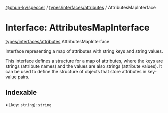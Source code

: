 [@phun-ky/speccer](../README.md) / [types/interfaces/attributes](../modules/types_interfaces_attributes.md) / AttributesMapInterface

# Interface: AttributesMapInterface

[types/interfaces/attributes](../modules/types_interfaces_attributes.md).AttributesMapInterface

Interface representing a map of attributes with string keys and string values.

This interface defines a structure for a map of attributes, where the keys are
strings (attribute names) and the values are also strings (attribute values).
It can be used to define the structure of objects that store attributes in
key-value pairs.

## Indexable

▪ [key: `string`]: `string`
